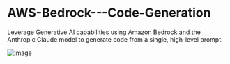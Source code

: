 # AWS-Bedrock---Code-Generation
Leverage Generative AI capabilities using Amazon Bedrock and the Anthropic Claude model to generate code from a single, high-level prompt.


![image](https://github.com/user-attachments/assets/c5a41b63-a7db-4466-a7ac-b6ab6408f7f4)
